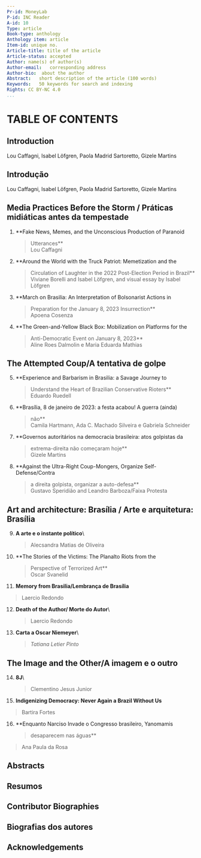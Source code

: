 ```yaml
---
Pr-id: MoneyLab
P-id: INC Reader
A-id: 10
Type: article
Book-type: anthology
Anthology item: article
Item-id: unique no.
Article-title: title of the article
Article-status: accepted
Author: name(s) of author(s)
Author-email:   corresponding address
Author-bio:  about the author
Abstract:   short description of the article (100 words)
Keywords:   50 keywords for search and indexing
Rights: CC BY-NC 4.0
...
```



# TABLE OF CONTENTS

## Introduction 

Lou Caffagni, Isabel Löfgren, Paola Madrid Sartoretto, Gizele Martins

## Introdução 

Lou Caffagni, Isabel Löfgren, Paola Madrid Sartoretto, Gizele Martins

## Media Practices Before the Storm / Práticas midiáticas antes da tempestade

1.  **Fake News, Memes, and the Unconscious Production of Paranoid
    > Utterances**\
    > Lou Caffagni

2.  **Around the World with the Truck Patriot: Memetization and the
    > Circulation of Laughter in the 2022 Post-Election Period in
    > Brazil**\
    > Viviane Borelli and Isabel Löfgren, and visual essay by Isabel
    > Löfgren

3.  **March on Brasilia: An Interpretation of Bolsonarist Actions in
    > Preparation for the January 8, 2023 Insurrection**\
    > Apoena Cosenza

4.  **The Green-and-Yellow Black Box: Mobilization on Platforms for the
    > Anti-Democratic Event on January 8, 2023**\
    > Aline Roes Dalmolin e Maria Eduarda Mathias

## The Attempted Coup/A tentativa de golpe

5.  **Experience and Barbarism in Brasilia: a Savage Journey to
    > Understand the Heart of Brazilian Conservative Rioters**\
    > Eduardo Ruedell

6.  **Brasília, 8 de janeiro de 2023: a festa acabou! A guerra (ainda)
    > não**\
    > Camila Hartmann, Ada C. Machado Silveira e Gabriela Schneider

7.  **Governos autoritários na democracia brasileira: atos golpistas da
    > extrema-direita não começaram hoje**\
    > Gizele Martins

8.  **Against the Ultra-Right Coup-Mongers, Organize Self-Defense/Contra
    > a direita golpista, organizar a auto-defesa**\
    > Gustavo Speridião and Leandro Barboza/Faixa Protesta

## Art and architecture: Brasília / Arte e arquitetura: Brasília

9.  **A arte e o instante político**\
    > Alecsandra Matias de Oliveira

10. **The Stories of the Victims: The Planalto Riots from the
    > Perspective of Terrorized Art**\
    > Oscar Svanelid

11. **Memory from Brasilia/Lembrança de Brasília**

> Laercio Redondo

12. **Death of the Author/ Morte do Autor**\
    > Laercio Redondo

13. **Carta a Oscar Niemeyer**\
    > *Tatiana Letier Pinto*

## The Image and the Other/A imagem e o outro

14. **8J**\
    > Clementino Jesus Junior

15. **Indigenizing Democracy: Never Again a Brazil Without Us**

> Bartira Fortes

16. **Enquanto Narciso Invade o Congresso brasileiro, Yanomamis
    > desaparecem nas águas**

> Ana Paula da Rosa

## Abstracts 

## Resumos 

## Contributor Biographies

## Biografias dos autores

## Acknowledgements
